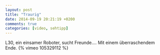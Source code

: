 ```yaml
---
layout: post
title: "Traurig"
date: 2014-09-19 20:21:19 +0200
comments: true
categories: [video, sehtipp]
---
```

L30, ein einsamer Roboter, sucht Freunde.... Mit einem überraschendem Ende.
{% vimeo 105329112 %}
